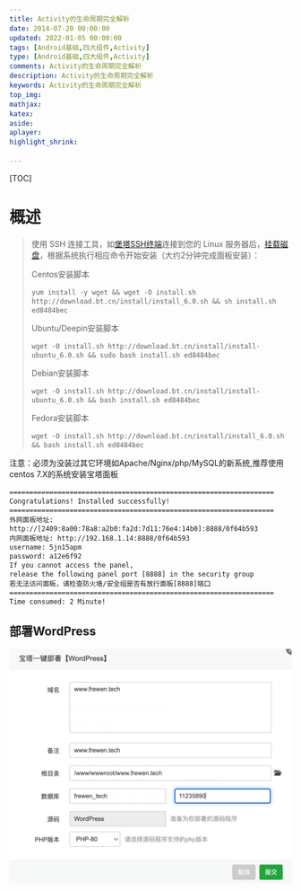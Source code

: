 ```yaml
---
title: Activity的生命周期完全解析
date: 2014-07-20 00:00:00
updated: 2022-01-05 00:00:00
tags: [Android基础,四大组件,Activity]
type: [Android基础,四大组件,Activity]
comments: Activity的生命周期完全解析
description: Activity的生命周期完全解析
keywords: Activity的生命周期完全解析
top_img:
mathjax:
katex:
aside:
aplayer:
highlight_shrink:

---
```


[TOC]

# 概述



> 使用 SSH 连接工具，如[堡塔SSH终端](https://download.bt.cn/xterm/BT-Term.zip)连接到您的 Linux 服务器后，[挂载磁盘](https://www.bt.cn/bbs/thread-50002-1-1.html)，根据系统执行相应命令开始安装（大约2分钟完成面板安装）：
>
> Centos安装脚本
>
> ```
> yum install -y wget && wget -O install.sh http://download.bt.cn/install/install_6.0.sh && sh install.sh ed8484bec
> ```
>
> Ubuntu/Deepin安装脚本
>
> ```
> wget -O install.sh http://download.bt.cn/install/install-ubuntu_6.0.sh && sudo bash install.sh ed8484bec
> ```
>
> Debian安装脚本
>
> ```
> wget -O install.sh http://download.bt.cn/install/install-ubuntu_6.0.sh && bash install.sh ed8484bec
> ```
>
> Fedora安装脚本
>
> ```
> wget -O install.sh http://download.bt.cn/install/install_6.0.sh && bash install.sh ed8484bec
> ```

注意：必须为没装过其它环境如Apache/Nginx/php/MySQL的新系统,推荐使用centos 7.X的系统安装宝塔面板





```
==================================================================
Congratulations! Installed successfully!
==================================================================
外网面板地址: http://[2409:8a00:78a8:a2b0:fa2d:7d11:76e4:14b0]:8888/0f64b593
内网面板地址: http://192.168.1.14:8888/0f64b593
username: 5jn15apm
password: a12e6f92
If you cannot access the panel,
release the following panel port [8888] in the security group
若无法访问面板，请检查防火墙/安全组是否有放行面板[8888]端口
==================================================================
Time consumed: 2 Minute!
```





## 部署WordPress

<img src="images/image-20220529163342961.png" alt="image-20220529163342961" style="zoom:50%;" />





